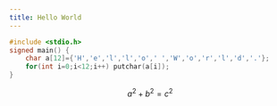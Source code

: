 ```yaml
---
title: Hello World
---
```

```cpp
#include <stdio.h>
signed main() {
    char a[12]={'H','e','l','l','o',' ','W','o','r','l','d','.'};
    for(int i=0;i<12;i++) putchar(a[i]);
}
```
$$a^2+b^2=c^2$$